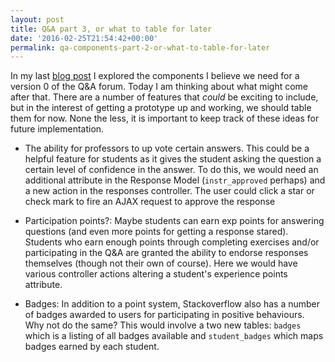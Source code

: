 ```yaml
---
layout: post
title: Q&A part 3, or what to table for later
date: '2016-02-25T21:54:42+00:00'
permalink: qa-components-part-2-or-what-to-table-for-later
---
```

In my last [blog post][1] I explored the components I believe we need for a version 0 of the Q&A forum. Today I am thinking about what might come after that. There are a number of features that _could_ be exciting to include, but in the interest of getting a prototype up and working, we should table them for now. None the less, it is important to keep track of these ideas for future implementation.

 - The ability for professors to up vote certain answers. This could be a helpful feature for students as it gives the student asking the question a certain level of confidence in the answer. To do this, we would need an additional attribute in the Response Model (`instr_approved` perhaps) and a new action in the responses controller. The user could click a star or check mark to fire an AJAX request to approve the response

- Participation points?: Maybe students can earn exp points for answering questions (and even more points for getting a response stared). Students who earn enough points through completing exercises and/or participating in the Q&A are granted the ability to endorse responses themselves (though not their own of course). Here we would have various controller actions altering a student's experience points attribute.

- Badges: In addition to a point system, Stackoverflow also has a number of badges awarded to users for participating in positive behaviours. Why not do the same? This would involve a two new tables: `badges` which is a listing of all badges available and `student_badges` which maps badges earned by each student. 


  [1]: http://www.jstoebel.com/blog/problem-decomposition-building-a-qa-forum/
